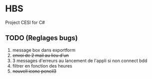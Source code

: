 # HBS
Project CESI for C#

## TODO (Reglages bugs)
1. message box dans exportform
2. ~~envoi de 2 mail au lieu d'un~~
3. 3 messages d'erreurs au lancement de l'appli si non connect bdd
4. filtrer en fonction des heures
5. ~~nouvell icone pencil3~~

